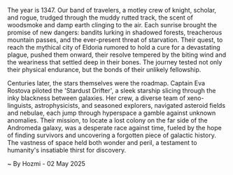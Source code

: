 
The year is 1347.  Our band of travelers, a motley crew of knight, scholar, and rogue,  trudged through the muddy rutted track, the scent of woodsmoke and damp earth clinging to the air.  Each sunrise brought the promise of new dangers: bandits lurking in shadowed forests, treacherous mountain passes, and the ever-present threat of starvation.  Their quest, to reach the mythical city of Eldoria rumored to hold a cure for a devastating plague, pushed them onward, their resolve tempered by the biting wind and the weariness that settled deep in their bones. The journey tested not only their physical endurance, but the bonds of their unlikely fellowship.


Centuries later, the stars themselves were the roadmap.  Captain Eva Rostova piloted the 'Stardust Drifter', a sleek starship slicing through the inky blackness between galaxies.  Her crew, a diverse team of xeno-linguists, astrophysicists, and seasoned explorers, navigated asteroid fields and nebulae, each jump through hyperspace a gamble against unknown anomalies. Their mission, to locate a lost colony on the far side of the Andromeda galaxy, was a desperate race against time, fueled by the hope of finding survivors and uncovering a forgotten piece of galactic history. The vastness of space held both wonder and peril, a testament to humanity's insatiable thirst for discovery.

~ By Hozmi - 02 May 2025
